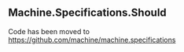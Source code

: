 ## Machine.Specifications.Should

Code has been moved to https://github.com/machine/machine.specifications
